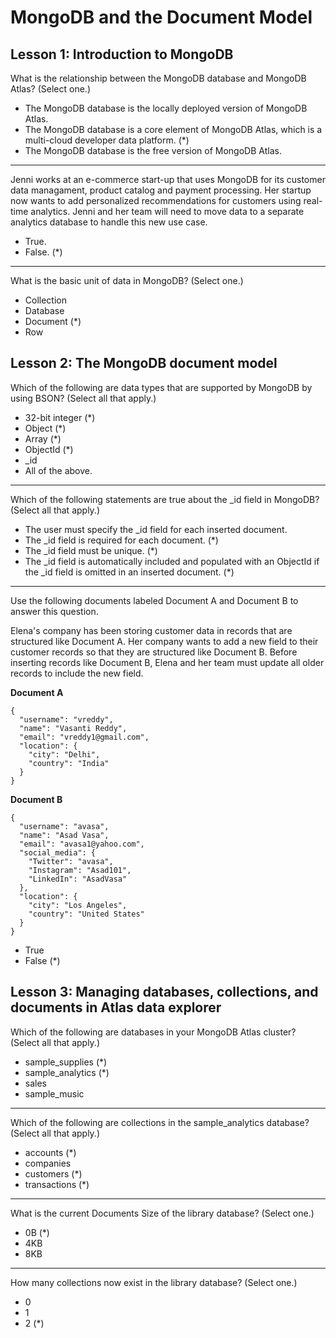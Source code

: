# MongoDB and the Document Model

## Lesson 1: Introduction to MongoDB

What is the relationship between the MongoDB database and MongoDB Atlas? (Select one.)

* The MongoDB database is the locally deployed version of MongoDB Atlas.
*  The MongoDB database is a core element of MongoDB Atlas, which is a multi-cloud developer data platform. (*)
* The MongoDB database is the free version of MongoDB Atlas.

***

Jenni works at an e-commerce start-up that uses MongoDB for its customer data managament, product catalog and payment processing. Her startup now wants to add personalized recommendations for customers using real-time analytics. Jenni and her team will need to move data to a separate analytics database to handle this new use case.

* True.
* False. (*)

***

What is the basic unit of data in MongoDB? (Select one.)

* Collection
* Database
* Document (*)
* Row

## Lesson 2: The MongoDB document model

Which of the following are data types that are supported by MongoDB by using BSON? (Select all that apply.)

* 32-bit integer (*)
* Object (*)
* Array (*)
* ObjectId (*)
* _id
* All of the above.

***

Which of the following statements are true about the _id field in MongoDB? (Select all that apply.)

* The user must specify the _id field for each inserted document.
* The _id field is required for each document. (*)
* The _id field must be unique. (*)
* The _id field is automatically included and populated with an ObjectId if the _id field is omitted in an inserted document. (*)

***

Use the following documents labeled Document A and Document B to answer this question.

Elena's company has been storing customer data in records that are structured like Document A. Her company wants to add a new field to their customer records so that they are structured like Document B. Before inserting records like Document B, Elena and her team must update all older records to include the new field.

**Document A**
```
{
  "username": "vreddy",
  "name": "Vasanti Reddy",
  "email": "vreddy1@gmail.com",
  "location": {
    "city": "Delhi",
    "country": "India"
  }
}
```
**Document B**
```
{
  "username": "avasa",
  "name": "Asad Vasa",
  "email": "avasa1@yahoo.com",
  "social_media": {
    "Twitter": "avasa",
    "Instagram": "Asad101",
    "LinkedIn": "AsadVasa"
  },
  "location": {
    "city": "Los Angeles",
    "country": "United States"
  }
}
```
* True
* False (*)

## Lesson 3: Managing databases, collections, and documents in Atlas data explorer

Which of the following are databases in your MongoDB Atlas cluster? (Select all that apply.)

* sample_supplies (*)
* sample_analytics (*)
* sales
* sample_music

***

Which of the following are collections in the sample_analytics database? (Select all that apply.)

* accounts (*)
* companies
* customers (*)
* transactions (*)

***

What is the current Documents Size of the library database? (Select one.)

* 0B (*)
* 4KB
* 8KB

***

How many collections now exist in the library database? (Select one.)

* 0
* 1
* 2 (*)
